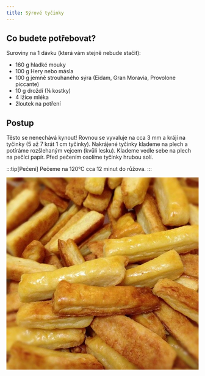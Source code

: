 ```yaml
---
title: Sýrové tyčinky
---
```


## Co budete potřebovat?

Suroviny na 1 dávku (která vám stejně nebude stačit):

- 160 g hladké mouky
- 100 g Hery nebo másla
- 100 g jemně strouhaného sýra (Eidam, Gran Moravia, Provolone piccante)
- 10 g droždí (¼ kostky)
- 4 lžíce mléka
- žloutek na potření

## Postup

Těsto se nenechává kynout! Rovnou se vyvaluje na cca 3 mm a krájí na tyčinky (5
až 7 krát 1 cm tyčinky). Nakrájené tyčinky klademe na plech a potíráme
rozšlehaným vejcem (kvůli lesku). Klademe vedle sebe na plech na pečící papír.
Před pečením osolíme tyčinky hrubou solí.

:::tip[Pečení] Pečeme na 120°C cca 12 minut do růžova. :::

![](./syrove-tycinky.jpg)
